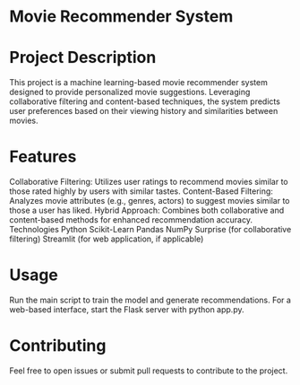 # Movie Recommender System
# Project Description
This project is a machine learning-based movie recommender system designed to provide personalized movie suggestions. Leveraging collaborative filtering and content-based techniques, the system predicts user preferences based on their viewing history and similarities between movies.

# Features
Collaborative Filtering: Utilizes user ratings to recommend movies similar to those rated highly by users with similar tastes.
Content-Based Filtering: Analyzes movie attributes (e.g., genres, actors) to suggest movies similar to those a user has liked.
Hybrid Approach: Combines both collaborative and content-based methods for enhanced recommendation accuracy.
Technologies
Python
Scikit-Learn
Pandas
NumPy
Surprise (for collaborative filtering)
Streamlit (for web application, if applicable)
# Usage
Run the main script to train the model and generate recommendations. For a web-based interface, start the Flask server with python app.py.

# Contributing
Feel free to open issues or submit pull requests to contribute to the project.
